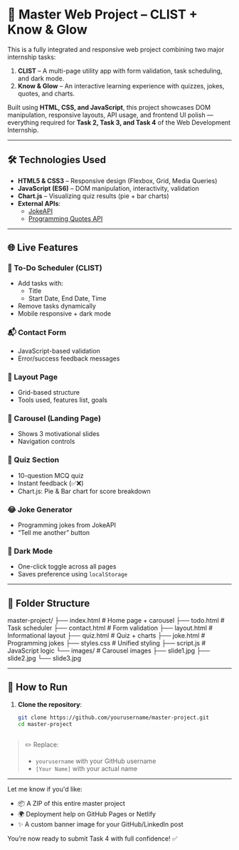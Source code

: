 # 🌟 Master Web Project – CLIST + Know & Glow

This is a fully integrated and responsive web project combining two major internship tasks:

1. **CLIST** – A multi-page utility app with form validation, task scheduling, and dark mode.
2. **Know & Glow** – An interactive learning experience with quizzes, jokes, quotes, and charts.

Built using **HTML, CSS, and JavaScript**, this project showcases DOM manipulation, responsive layouts, API usage, and frontend UI polish — everything required for **Task 2, Task 3, and Task 4** of the Web Development Internship.

---

## 🛠️ Technologies Used

- **HTML5 & CSS3** – Responsive design (Flexbox, Grid, Media Queries)
- **JavaScript (ES6)** – DOM manipulation, interactivity, validation
- **Chart.js** – Visualizing quiz results (pie + bar charts)
- **External APIs**:
  - [JokeAPI](https://v2.jokeapi.dev/)
  - [Programming Quotes API](https://programming-quotes-api.vercel.app/)

---

## 🌐 Live Features

### 📝 To-Do Scheduler (CLIST)
- Add tasks with:
  - Title
  - Start Date, End Date, Time
- Remove tasks dynamically
- Mobile responsive + dark mode

### 📬 Contact Form
- JavaScript-based validation
- Error/success feedback messages

### 📄 Layout Page
- Grid-based structure
- Tools used, features list, goals

### 🎯 Carousel (Landing Page)
- Shows 3 motivational slides
- Navigation controls

### 🧠 Quiz Section
- 10-question MCQ quiz
- Instant feedback (✅❌)
- Chart.js: Pie & Bar chart for score breakdown

### 😂 Joke Generator
- Programming jokes from JokeAPI
- “Tell me another” button

### 🌙 Dark Mode
- One-click toggle across all pages
- Saves preference using `localStorage`

---

## 📁 Folder Structure

master-project/
├── index.html # Home page + carousel
├── todo.html # Task scheduler
├── contact.html # Form validation
├── layout.html # Informational layout
├── quiz.html # Quiz + charts
├── joke.html # Programming jokes
├── styles.css # Unified styling
├── script.js # JavaScript logic
└── images/ # Carousel images
├── slide1.jpg
├── slide2.jpg
└── slide3.jpg



---

## 🚀 How to Run

1. **Clone the repository**:
   ```bash
   git clone https://github.com/yourusername/master-project.git
   cd master-project



> ✏️ Replace:
> - `yourusername` with your GitHub username
> - `[Your Name]` with your actual name

---

Let me know if you'd like:
- 📦 A ZIP of this entire master project
- 🌍 Deployment help on GitHub Pages or Netlify
- ✨ A custom banner image for your GitHub/LinkedIn post

You’re now ready to submit Task 4 with full confidence! ✅
